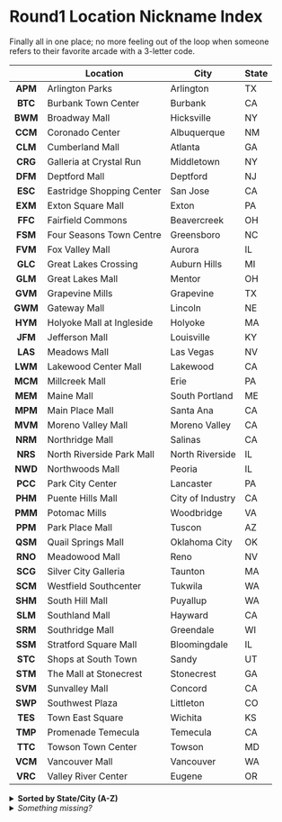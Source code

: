 # Round1 Location Nickname Index

Finally all in one place; no more feeling out of the loop when someone refers to their favorite arcade with a 3-letter code.

| |Location|City|State|
|:---:|--------|----|-----|
|**APM**|Arlington Parks|Arlington|TX|
|**BTC**|Burbank Town Center|Burbank|CA|
|**BWM**|Broadway Mall|Hicksville|NY|
|**CCM**|Coronado Center|Albuquerque|NM|
|**CLM**|Cumberland Mall|Atlanta|GA|
|**CRG**|Galleria at Crystal Run|Middletown|NY|
|**DFM**|Deptford Mall|Deptford|NJ|
|**ESC**|Eastridge Shopping Center|San Jose|CA|
|**EXM**|Exton Square Mall|Exton|PA|
|**FFC**|Fairfield Commons|Beavercreek|OH|
|**FSM**|Four Seasons Town Centre|Greensboro|NC|
|**FVM**|Fox Valley Mall|Aurora|IL|
|**GLC**|Great Lakes Crossing|Auburn Hills|MI|
|**GLM**|Great Lakes Mall|Mentor|OH|
|**GVM**|Grapevine Mills|Grapevine|TX|
|**GWM**|Gateway Mall|Lincoln|NE|
|**HYM**|Holyoke Mall at Ingleside|Holyoke|MA|
|**JFM**|Jefferson Mall|Louisville|KY|
|**LAS**|Meadows Mall|Las Vegas|NV|
|**LWM**|Lakewood Center Mall|Lakewood|CA|
|**MCM**|Millcreek Mall|Erie|PA|
|**MEM**|Maine Mall|South Portland|ME|
|**MPM**|Main Place Mall|Santa Ana|CA|
|**MVM**|Moreno Valley Mall|Moreno Valley|CA|
|**NRM**|Northridge Mall|Salinas|CA|
|**NRS**|North Riverside Park Mall|North Riverside|IL|
|**NWD**|Northwoods Mall|Peoria|IL|
|**PCC**|Park City Center|Lancaster|PA|
|**PHM**|Puente Hills Mall|City of Industry|CA|
|**PMM**|Potomac Mills|Woodbridge|VA|
|**PPM**|Park Place Mall|Tuscon|AZ|
|**QSM**|Quail Springs Mall|Oklahoma City|OK|
|**RNO**|Meadowood Mall|Reno|NV|
|**SCG**|Silver City Galleria|Taunton|MA|
|**SCM**|Westfield Southcenter|Tukwila|WA|
|**SHM**|South Hill Mall|Puyallup|WA|
|**SLM**|Southland Mall|Hayward|CA|
|**SRM**|Southridge Mall|Greendale|WI|
|**SSM**|Stratford Square Mall|Bloomingdale|IL|
|**STC**|Shops at South Town|Sandy|UT|
|**STM**|The Mall at Stonecrest|Stonecrest|GA|
|**SVM**|Sunvalley Mall|Concord|CA|
|**SWP**|Southwest Plaza|Littleton|CO|
|**TES**|Town East Square|Wichita|KS|
|**TMP**|Promenade Temecula|Temecula|CA|
|**TTC**|Towson Town Center|Towson|MD|
|**VCM**|Vancouver Mall|Vancouver|WA|
|**VRC**|Valley River Center|Eugene|OR|

<details><summary><b>Sorted by State/City (A-Z)</b></summary>

| |Location|City|State|
|:---:|--------|----|-----|
|**PPM**|Park Place Mall|Tuscon|AZ|
|**BTC**|Burbank Town Center|Burbank|CA|
|**PHM**|Puente Hills Mall|City of Industry|CA|
|**SVM**|Sunvalley Mall|Concord|CA|
|**SLM**|Southland Mall|Hayward|CA|
|**LWM**|Lakewood Center Mall|Lakewood|CA|
|**MVM**|Moreno Valley Mall|Moreno Valley|CA|
|**NRM**|Northridge Mall|Salinas|CA|
|**ESC**|Eastridge Shopping Center|San Jose|CA|
|**MPM**|Main Place Mall|Santa Ana|CA|
|**TMP**|Promenade Temecula|Temecula|CA|
|**SWP**|Southwest Plaza|Littleton|CO|
|**CLM**|Cumberland Mall|Atlanta|GA|
|**STM**|The Mall at Stonecrest|Stonecrest|GA|
|**FVM**|Fox Valley Mall|Aurora|IL|
|**SSM**|Stratford Square Mall|Bloomingdale|IL|
|**NRS**|North Riverside Park Mall|North Riverside|IL|
|**NWD**|Northwoods Mall|Peoria|IL|
|**TES**|Town East Square|Wichita|KS|
|**JFM**|Jefferson Mall|Louisville|KY|
|**HYM**|Holyoke Mall at Ingleside|Holyoke|MA|
|**SCG**|Silver City Galleria|Taunton|MA|
|**TTC**|Towson Town Center|Towson|MD|
|**MEM**|Maine Mall|South Portland|ME|
|**GLC**|Great Lakes Crossing|Auburn Hills|MI|
|**FSM**|Four Seasons Town Centre|Greensboro|NC|
|**GWM**|Gateway Mall|Lincoln|NE|
|**DFM**|Deptford Mall|Deptford|NJ|
|**CCM**|Coronado Center|Albuquerque|NM|
|**LAS**|Meadows Mall|Las Vegas|NV|
|**RNO**|Meadowood Mall|Reno|NV|
|**BWM**|Broadway Mall|Hicksville|NY|
|**CRG**|Galleria at Crystal Run|Middletown|NY|
|**FFC**|Fairfield Commons|Beavercreek|OH|
|**GLM**|Great Lakes Mall|Mentor|OH|
|**QSM**|Quail Springs Mall|Oklahoma City|OK|
|**VRC**|Valley River Center|Eugene|OR|
|**MCM**|Millcreek Mall|Erie|PA|
|**EXM**|Exton Square Mall|Exton|PA|
|**PCC**|Park City Center|Lancaster|PA|
|**APM**|Arlington Parks|Arlington|TX|
|**GVM**|Grapevine Mills|Grapevine|TX|
|**STC**|Shops at South Town|Sandy|UT|
|**PMM**|Potomac Mills|Woodbridge|VA|
|**SHM**|South Hill Mall|Puyallup|WA|
|**SCM**|Westfield Southcenter|Tukwila|WA|
|**VCM**|Vancouver Mall|Vancouver|WA|
|**SRM**|Southridge Mall|Greendale|WI|
</details>
<details><summary><i>Something missing?</i></summary>

The list was derived from [the official Round1 website](https://www.round1usa.com/locations/). If a shop code is appended to the reservation page URL, e.g. `https://partytime.round1usa.com/reservation/index/GLC`, the name of the associated shop will be shown on the page.

This trick does not appear to work for every shop; it will not show a result for upcoming locations, or any place that does not book reservations using this form.

*If you know another one and wish to see this list updated, open a github issue, pull request, or message me if you are so inclined.*
</details>
